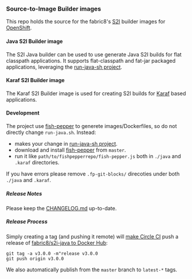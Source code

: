 ### Source-to-Image Builder images

This repo holds the source for the fabric8's
[S2I](https://docs.openshift.com/enterprise/3.0/creating_images/s2i.html)
builder images for [OpenShift](http://www.openshift.com).


#### Java S2I Builder image

The S2I Java builder can be used to use generate Java S2I builds for
flat classpath applications. It supports flat-classpath and fat-jar packaged applications, leveraging the [run-java-sh project](https://github.com/fabric8io-images/run-java-sh).


#### Karaf S2I Builder image

The Karaf S2I Builder image is used for creating S2I builds for
[Karaf](http://karaf.apache.org/) based applications.


#### Development

The project use [fish-pepper](https://github.com/fabric8io-images/fish-pepper) to generete images/Dockerfiles, so do not directly change `run-java.sh`. 
Instead:
- makes your change in [run-java-sh project](https://github.com/fabric8io-images/run-java-sh).
- download and install [fish-pepper](https://github.com/fabric8io-images/fish-pepper) from `master`.
- run it like `path/to/fishpepperrepo/fish-pepper.js` both in `./java` and `.karaf` directories.

If you have errors please remove `.fp-git-blocks/` direcoties under both `./java` and `.karaf`.


##### Release Notes

Please keep the [CHANGELOG.md](CHANGELOG.md) up-to-date.

##### Release Process

Simply creating a tag (and pushing it remote) will [make Circle CI](.circleci/config.yml)
push a release of [fabric8/s2i-java to Docker Hub](https://hub.docker.com/r/fabric8/s2i-java/):

    git tag -a v3.0.0 -m"release v3.0.0
    git push origin v3.0.0

We also automatically publish from the `master` branch to `latest-*` tags.
